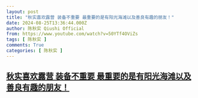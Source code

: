 ```yaml
---
layout: post
title: "秋实喜欢露营 装备不重要 最重要的是有阳光海滩以及善良有趣的朋友！"
date: 2024-08-25T13:36:44.000Z
author: 陈秋实 Qiushi Official
from: https://www.youtube.com/watch?v=50YTf4OViZs
tags: [ 陈秋实 ]
comments: True
categories: [ 陈秋实 ]
---
```

<!--1724593004000-->
[秋实喜欢露营 装备不重要 最重要的是有阳光海滩以及善良有趣的朋友！](https://www.youtube.com/watch?v=50YTf4OViZs)
------

<div>

</div>
